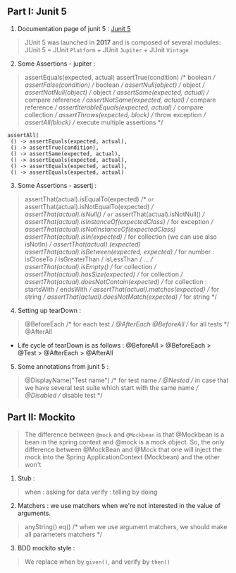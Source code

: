 ## Part I: Junit 5

1. Documentation page of junit 5 : [Junit 5](https://junit.org/junit5/docs/current/user-guide/#writing-tests-for-junit-5)

> JUnit 5 was launched in **2017** and is composed of several modules:
> JUnit 5 = JUnit `Platform` + JUnit `Jupiter` + JUnit `Vintage`

2. Some Assertions - jupiter :

> assertEquals(expected, actual)
> assertTrue(condition) /* boolean */
> assertFalse(condition) /* boolean */
> assertNull(object) /* object */
> assertNotNull(object) /* object */
> assertSame(expected, actual) /* compare reference */
> assertNotSame(expected, actual) /* compare reference */
> assertIterableEquals(expected, actual) /* compare collection */
> assertThrows(expected, block) /* throw exception */
> assertAll(block) /* execute multiple assertions */
```
assertAll(
 () -> assertEquals(expected, actual),
 () -> assertTrue(condition),
 () -> assertSame(expected, actual),
 () -> assertEquals(expected, actual),
 () -> assertEquals(expected, actual),
 () -> assertEquals(expected, actual)
```

3. Some Assertions - assertj :

> assertThat(actual).isEqualTo(expected) /* `or` assertThat(actual).isNotEqualTo(expected) */
> assertThat(actual).isNull() /* `or` assertThat(actual).isNotNull() */
> assertThat(actual).isInstanceOf(expectedClass) /* for exception */
> assertThat(actual).isNotInstanceOf(expectedClass)
> assertThat(actual).isIn(expected) /* for collection (we can use also isNotIn) */
> assertThat(actual).(expected)
> assertThat(actual).isBetween(expected, expected) /* for number : isCloseTo / isGreaterThan / isLessThan / ... */
> assertThat(actual).isEmpty() /* for collection */
> assertThat(actual).hasSize(expected) /* for collection */
> assertThat(actual).doesNotContain(expected) /* for collection : startsWith / endsWith */
> assertThat(actual).matches(expected) /* for string */
> assertThat(actual).doesNotMatch(expected) /* for string */

4. Setting up tearDown :

> @BeforeEach /* for each test */
> @AfterEach 
> @BeforeAll /* for all tests */
> @AfterAll

* Life cycle of tearDown is as follows : @BeforeAll > @BeforeEach > @Test > @AfterEach > @AfterAll

5. Some annotations from junit 5 :

> @DisplayName("Test name") /* for test name */
> @Nested /* in case that we have several test suite which start with the same name */
> @Disabled /* disable test */


## Part II: Mockito

> The difference between `@mock` and `@Mockbean` is that @Mockbean is a bean in the spring context and @mock is a mock object.
> So, the only difference between @MockBean and @Mock that one will inject the mock into the Spring ApplicationContext (Mockbean) and the other won't

1. Stub :

> when : asking for data
> verify : telling by doing

2. Matchers : we use matchers when we're not interested in the value of arguments.

> anyString() 
> eq() /* when we use argument matchers, we should make all parameters matchers */

3. BDD mockito style :

> We replace when by `given()`, and verify by `then()`
